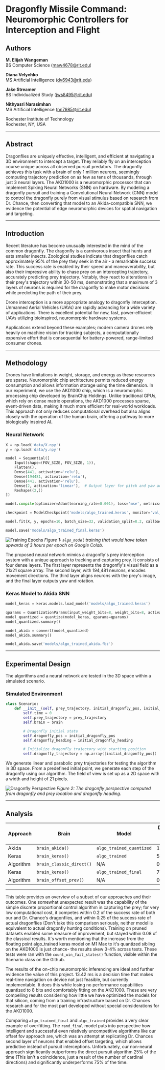 # Dragonfly Missile Command: Neuromorphic Controllers for Interception and Flight

## Authors

**M. Elijah Wangeman**  
BS Computer Science ([maw4678@rit.edu](mailto:maw4678@rit.edu))  

**Diana Velychko**  
MS Artificial Intelligence ([dv6943@rit.edu](mailto:dv6943@rit.edu))  

**Jake Streamer**  
BS Individualized Study ([jws8495@rit.edu](mailto:jws8495@rit.edu))  

**Nithyasri Narasimhan**  
MS Artificial Intelligence ([nn7985@rit.edu](mailto:nn7985@rit.edu))  

Rochester Institute of Technology  
Rochester, NY, USA

---

## Abstract
Dragonflies are uniquely effective, intelligent, and efficient at navigating a 3D environment to intercept a target. They reliably fly on an interception course unique across all observed pursuit predators. The dragonfly achieves this task with a brain of only 1 million neurons, seemingly computing trajectory prediction on as few as tens of thousands, through just 3 neural layers. The AKD1000 is a neuromorphic processor that can implement Spiking Neural Networks (SNN) on hardware. By modeling a dragonfly pursuit and training a Convolutional Neural Network (CNN) model to control the dragonfly purely from visual stimulus based on research from Dr. Chance, then converting that model to an Akida-compatible SNN, we evidence the potential of edge neuromorphic devices for spatial navigation and targeting.

---

## Introduction

Recent literature has become unusually interested in the mind of the common dragonfly. The dragonfly is a carnivorous insect that hunts and eats smaller insects. Zoological studies indicate that dragonflies catch approximately 95% of the prey they seek in the air - a remarkable success rate. This success rate is enabled by their speed and maneuverability, but also their impressive ability to chase prey on an intercepting trajectory, accurately predicting prey trajectory. Notably, they react to alterations in their prey's trajectory within 30-50 ms, demonstrating that a maximum of 3 layers of neurons is required for the dragonfly to make motor decisions while predicting the path of their prey.

Drone interception is a more appropriate analogy to dragonfly interception. Unmanned Aerial Vehicles (UAVs) are rapidly advancing for a wide variety of applications. There is excellent potential for new, fast, power-efficient UAVs utilizing bioinspired, neuromorphic hardware systems.

Applications extend beyond these examples; modern camera drones rely heavily on machine vision for tracking subjects, a computationally expensive effort that is consequential for battery-powered, range-limited consumer drones.

---

## Methodology

Drones have limitations in weight, storage, and energy as these resources are sparse. Neuromorphic chip architecture permits reduced energy consumption and allows information storage using the time dimension. In our experiment, we use the AKD1000 chip, which is a neuromorphic processing chip developed by BrainChip Holdings. Unlike traditional GPUs, which rely on dense matrix operations, the AKD1000 processes sparse, event-driven data, making it much more efficient for real-world workloads. This approach not only reduces computational overhead but also aligns closely with the operation of the human brain, offering a pathway to more biologically inspired AI.

### Neural Network

```python
X = np.load('data/X.npy')
y = np.load('data/y.npy')

model = Sequential([
    Input(shape=(FOV_SIZE, FOV_SIZE, 1)),
    Flatten(),
    Dense(441, activation='relu'),
    Dense(194481, activation='relu'),
    Dense(441, activation='relu'),
    Dense(2, activation='linear'),  # Output layer for pitch and yaw adjustments
    Reshape((2,))
])

model.compile(optimizer=Adam(learning_rate=0.001), loss='mse', metrics=['accuracy'])

checkpoint = ModelCheckpoint('models/algo_trained.keras', monitor='val_loss', save_best_only=True, mode='min')

model.fit(X, y, epochs=10, batch_size=32, validation_split=0.2, callbacks=[checkpoint])

model.save('models/algo_trained_final.keras')
```

![Training Epochs](https://github.com/elijah-code/scenario_out_3d/training-epochs.png)
*Figure 1: `algo_model` training that would have taken upwards of 3 hours per epoch on Google Colab.*

The proposed neural network mimics a dragonfly's prey interception system with a unique approach to tracking and capturing prey. It consists of four dense layers. The first layer represents the dragonfly's visual field as a 21x21 square array. The second layer, with 194,481 neurons, encodes movement directions. The third layer aligns neurons with the prey's image, and the final layer outputs yaw and rotation.

### Keras Model to Akida SNN

```python
model_keras = keras.models.load_model('models/algo_trained.keras')

qparams = QuantizationParams(input_weight_bits=8, weight_bits=8, activation_bits=8)
model_quantized = quantize(model_keras, qparams=qparams)
model_quantized.summary()

model_akida = convert(model_quantized)
model_akida.summary()

model_akida.save('models/algo_trained_akida.fbz')
```

---

## Experimental Design

The algorithms and a neural network are tested in the 3D space within a simulated scenario.

### Simulated Environment

```python
class Scenario:
    def __init__(self, prey_trajectory, initial_dragonfly_pos, initial_dragonfly_heading, brain=brain_classic_direct):
        self.time = 0
        self.prey_trajectory = prey_trajectory
        self.brain = brain

        # Dragonfly initial state
        self.dragonfly_pos = initial_dragonfly_pos
        self.dragonfly_heading = initial_dragonfly_heading

        # Initialize dragonfly trajectory with starting position
        self.dragonfly_trajectory = np.array([initial_dragonfly_pos])
```

We generate linear and parabolic prey trajectories for testing the algorithm in 3D space. From a predefined initial point, we generate each step of the dragonfly using our algorithm. The field of view is set up as a 2D space with a width and height of 21 pixels.

![Dragonfly Perspective](https://github.com/elijah-code/scenario_out_3d/fov.png)
*Figure 2: The dragonfly perspective computed from dragonfly and prey location and dragonfly heading.*

---

## Analysis

| Approach      | Brain                       | Model                  | Decision Time (ms) | Success Rate |
|---------------|-----------------------------|------------------------|--------------------|--------------|
| Akida         | `brain_akida()`            | `algo_trained_quantized` | 13.42             | 0.82         |
| Keras         | `brain_keras()`            | `algo_trained`         | 59.42             | 0.81         |
| Algorithm     | `brain_classic_direct()`   | N/A                    | 0.003344          | 0.72         |
| Keras         | `brain_keras()`            | `algo_trained_final`   | 70.52             | 0.61         |
| Algorithm     | `brain_offset_prev()`      | N/A                    | 0.0066            | 0.46         |

---

This table provides an overview of a subset of our approaches and their outcomes. One somewhat unexpected result was the capability of the simple discrete proportional control algorithm in capturing the prey; for very low computational cost, it competes within 0.2 of the success rate of both our and Dr. Chance's dragonflies, and within 0.25 of the success rate of actual dragonflies (Don't take this comparison seriously, neither model is equivalent to actual dragonfly hunting conditions). Training on pruned datasets enabled some measure of improvement, but stayed within 0.08 of the classical results. It's worth mentioning that the increase from the floating point algo_trained keras model on M1 Max to it's quantized sibling on the AKD1000 is just chance- the results skew 3-4% across tests. These tests were ran with the `count_win_fail_states()` function, visible within the Scenario class on the Github.

The results of the on-chip neuromorphic inferencing are ideal and further evidence the value of this project. 13.42 ms is a decision time that makes real-time navigation on device not just feasible, but currently implementable. It does this while losing no performance capabilities quantized to 8 bits and comfortably fitting on the AKD1000. These are very compelling results considering how little we have optimized the models for that silicon, coming from a training infrastructure based on Dr. Chances research and for the most part developed without special considerations for the AKD1000. 

Comparing `algo_trained_final` and `algo_trained` provides a very clear example of overfitting. The `rand_final` model puts into perspective how intelligent and successful even relatively uncompetitive algorithms like our offset fov approach are, which was an attempt at replicating Dr. Chances second layer of neurons that enabled offset targeting, which allows predictive instead of pursuit interceptions. Unfortunately, our non-neural approach significantly outperforms the direct pursuit algorithm 25% of the time (This isn't a coincidence, just a result of the number of cardinal directions) and significantly underperforms 75% of the time.